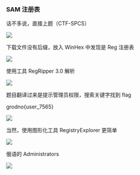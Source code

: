 ### SAM 注册表

话不多说，直接上题（CTF-SPCS）

![](https://pic1.imgdb.cn/item/67951c3cd0e0a243d4f7f93e.jpg)

下载文件没有后缀，放入 WinHex 中发现是 Reg 注册表

![](https://pic1.imgdb.cn/item/67951c52d0e0a243d4f7f941.jpg)

使用工具 RegRipper 3.0 解析

![](https://pic1.imgdb.cn/item/67951c6ad0e0a243d4f7f943.jpg)

题目翻译过来是提示管理员权限，搜索关键字找到 flag

grodno{user_7565}

![](https://pic1.imgdb.cn/item/67951c90d0e0a243d4f7f945.jpg)

当然，使用图形化工具 RegistryExplorer 更简单

![](https://pic1.imgdb.cn/item/67951cc4d0e0a243d4f7f946.jpg)

俄语的 Administrators

![](https://pic1.imgdb.cn/item/67951cddd0e0a243d4f7f948.jpg)